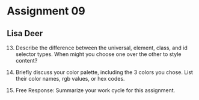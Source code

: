# Assignment 09
## Lisa Deer

13. Describe the difference between the universal, element, class, and id selector types. When might you choose one over the other to style content?



14. Briefly discuss your color palette, including the 3 colors you chose. List their color names, rgb values, or hex codes.



15. Free Response: Summarize your work cycle for this assignment.
